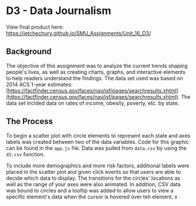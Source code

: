 # D3 - Data Journalism

View final product here: https://jetchechury.github.io/SMU_Assignments/Unit_16_D3/

## Background

The objective of this assignment was to analyze the current trends shaping people's lives, as well as creating charts, graphs, and interactive elements to help readers understand the findings. The data set used was based on 2014 ACS 1-year estimates: [https://factfinder.census.gov/faces/nav/jsf/pages/searchresults.xhtml](https://factfinder.census.gov/faces/nav/jsf/pages/searchresults.xhtml). The data set inclded data on rates of income, obesity, poverty, etc. by state.

## The Process

To begin a scatter plot with circle elements to represent each state and axes labels was created between two of the data variables. Code for this graphic can be found in the `app.js` file.  Data was pulled from `data.csv` by using the `d3.csv` function. 

To include more demographics and more risk factors, additional labels were placed in the scatter plot and given click events so that users are able to decide which data to display. The transitions for the circles' locations as well as the range of your axes were also animated. In addition, CSV data was bound to circles and a tooltip was added to allow users to view a specific element's data when the cursor is hovered over teh element.
x
